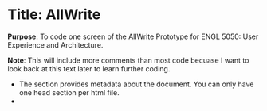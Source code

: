 # Title: AllWrite
**Purpose**: To code one screen of the AllWrite Prototype for ENGL 5050:
User Experience and Architecture.

**Note**: This will include more comments than most code becuase I want
to look back at this text later to learn further coding.

+ The <head> section provides metadata about the document. You can only have one head section per html file.
+ 

